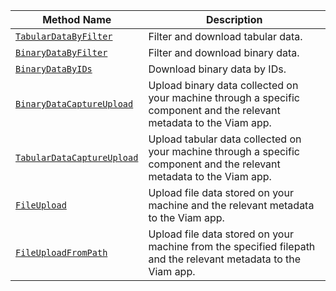 <!-- prettier-ignore -->
Method Name | Description
----------- | -----------
[`TabularDataByFilter`](/program/apis/data-client/#tabulardatabyfilter) | Filter and download tabular data.
[`BinaryDataByFilter`](/program/apis/data-client/#binarydatabyfilter) | Filter and download binary data.
[`BinaryDataByIDs`](/program/apis/data-client/#binarydatabyids) | Download binary data by IDs.
[`BinaryDataCaptureUpload`](/program/apis/data-client/#binarydatacaptureupload) | Upload binary data collected on your machine through a specific component and the relevant metadata to the Viam app.
[`TabularDataCaptureUpload`](/program/apis/data-client/#tabulardatacaptureupload) | Upload tabular data collected on your machine through a specific component and the relevant metadata to the Viam app.
[`FileUpload`](/program/apis/data-client/#fileupload) | Upload file data stored on your machine and the relevant metadata to the Viam app.
[`FileUploadFromPath`](/program/apis/data-client/#fileuploadfrompath) | Upload file data stored on your machine from the specified filepath and the relevant metadata to the Viam app.
